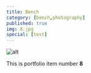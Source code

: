 ```yaml
---
title: Bench
category: [bench,photography]
published: true
img: 8.jpg
special: [test]
---
```

![alt](/assets/img/videos/8.jpg)

This is portfolio item number __8__